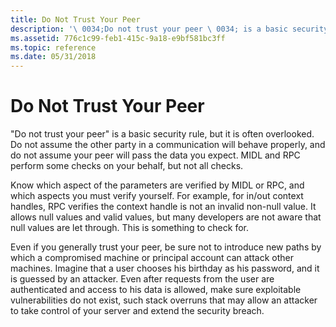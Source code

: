 ```yaml
---
title: Do Not Trust Your Peer
description: '\ 0034;Do not trust your peer \ 0034; is a basic security rule, but it is often overlooked.'
ms.assetid: 776c1c99-feb1-415c-9a18-e9bf581bc3ff
ms.topic: reference
ms.date: 05/31/2018
---
```


# Do Not Trust Your Peer

"Do not trust your peer" is a basic security rule, but it is often overlooked. Do not assume the other party in a communication will behave properly, and do not assume your peer will pass the data you expect. MIDL and RPC perform some checks on your behalf, but not all checks.

Know which aspect of the parameters are verified by MIDL or RPC, and which aspects you must verify yourself. For example, for in/out context handles, RPC verifies the context handle is not an invalid non-null value. It allows null values and valid values, but many developers are not aware that null values are let through. This is something to check for.

Even if you generally trust your peer, be sure not to introduce new paths by which a compromised machine or principal account can attack other machines. Imagine that a user chooses his birthday as his password, and it is guessed by an attacker. Even after requests from the user are authenticated and access to his data is allowed, make sure exploitable vulnerabilities do not exist, such stack overruns that may allow an attacker to take control of your server and extend the security breach.

 

 




